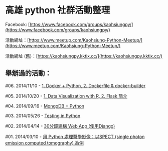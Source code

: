 # 高雄 python 社群活動整理

Facebook: [https://www.facebook.com/groups/kaohsiungpy/](https://www.facebook.com/groups/kaohsiungpy/)

活動網址：[https://www.meetup.com/Kaohsiung-Python-Meetup/](https://www.meetup.com/Kaohsiung-Python-Meetup/)

活動網址 (舊)：[https://kaohsiungpy.kktix.cc/](https://kaohsiungpy.kktix.cc/)

## 舉辦過的活動：

\#06. 2014/11/10 - [1. Docker + Python, 2. Dockerfile & docker-builder](https://kaohsiungpy.kktix.cc/events/195b0b33-adb246-2eb7b0-e152cc-a34bd3-7994c3)

\#05. 2014/10/20 - [1. Data Visualization with R, 2. Flask 簡介](https://kaohsiungpy.kktix.cc/events/195b0b33-adb246-2eb7b0-e152cc-a34bd3)

\#04. 2014/09/16 - [MongoDB + Python](https://kaohsiungpy.kktix.cc/events/195b0b33-adb246-2eb7b0-e152cc)

\#03. 2014/05/26 - [Testing in Python](https://kaohsiungpy.kktix.cc/events/195b0b33-adb246-2eb7b0)

\#02. 2014/04/14 - [30分鐘建構 Web App (使用Django)](https://kaohsiungpy.kktix.cc/events/195b0b33-adb246)

\#01. 2014/03/10 - [用 Python 處理醫學影像：以SPECT (single photon emission computed tomography) 為例](https://kaohsiungpy.kktix.cc/events/195b0b33)
